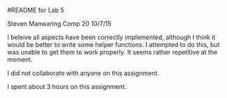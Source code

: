 #README for Lab 5

Steven Manwaring
Comp 20 10/7/15

I beleive all aspects have been correctly implemented, although I think it would be better to write some helper functions.  I attempted to do this, but was unable to get them to work properly.  It seems rather repetitive at the moment.

I did not collaborate with anyone on this assignment. 

I spent about 3 hours on this assignment. 
